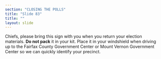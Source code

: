 ```yaml
---
section: "CLOSING THE POLLS"
title: "Slide 83"
title: ""
layout: slide
---
```


Chiefs, please bring this sign with you when you return your election materials. **Do not pack** it in your kit. Place it in your windshield when driving up to the Fairfax County Government Center or Mount Vernon Government Center so we can quickly identify your precinct.




